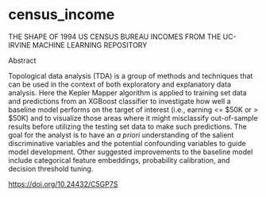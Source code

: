 # census_income
THE SHAPE OF 1994 US CENSUS BUREAU INCOMES FROM THE UC-IRVINE MACHINE LEARNING REPOSITORY

Abstract

Topological data analysis (TDA) is a group of methods and techniques that can be used in the context of both exploratory and explanatory data analysis. Here the Kepler Mapper algorithm is applied to training set data and predictions from an XGBoost classifier to investigate how well a baseline model performs on the target of interest (i.e., earning <= $50K or > $50K) and to visualize those areas where it might misclassify out-of-sample results before utilizing the testing set data to make such predictions. The goal for the analyst is to have an *a priori* understanding of the salient discriminative variables and the potential confounding variables to guide model development. Other suggested improvements to the baseline model include categorical feature embeddings, probability calibration, and decision threshold tuning.

https://doi.org/10.24432/C5GP7S